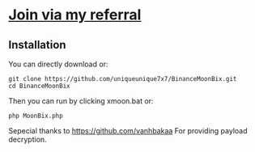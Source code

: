 # [Join via my referral](https://t.me/Binance_Moonbix_bot/start?startApp=ref_624777493&startapp=ref_624777493&utm_medium=web_share_copy)

## Installation
You can directly download or:
```shell
git clone https://github.com/uniqueunique7x7/BinanceMoonBix.git
cd BinanceMoonBix
```

Then you can run by clicking xmoon.bat or:

```shell
php MoonBix.php
```

Sepecial thanks to https://github.com/vanhbakaa
For providing payload decryption.
